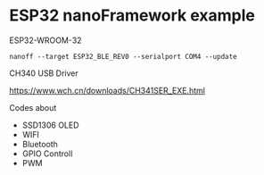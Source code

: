 # ESP32 nanoFramework example

ESP32-WROOM-32

```
nanoff --target ESP32_BLE_REV0 --serialport COM4 --update
```

CH340 USB Driver

https://www.wch.cn/downloads/CH341SER_EXE.html

Codes about

- SSD1306 OLED
- WIFI
- Bluetooth
- GPIO Controll
- PWM
